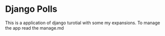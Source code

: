 # Django Polls
This is a application of django turotial with some my expansions.
To manage the app read the manage.md
